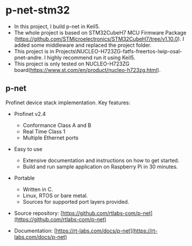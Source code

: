 # p-net-stm32
* In this project, I build p-net in Keil5.
* The whole project is based on STM32CubeH7 MCU Firmware Package (https://github.com/STMicroelectronics/STM32CubeH7/tree/v1.10.0). I added some middleware and replaced the project folder.
* This project is in Projects\NUCLEO-H723ZG-fatfs-freertos-lwip-osal-pnet-andre. I highly recommend run it using Keil5.
* This project is only tested on NUCLEO-H723ZG board(https://www.st.com/en/product/nucleo-h723zg.html).


p-net
-----
Profinet device stack implementation. Key features:
* Profinet v2.4
  * Conformance Class A and B
  * Real Time Class 1
  * Multiple Ethernet ports
* Easy to use
  * Extensive documentation and instructions on how to get started.
  * Build and run sample application on Raspberry Pi in 30 minutes.
* Portable
  * Written in C.
  * Linux, RTOS or bare metal.
  * Sources for supported port layers provided.

* Source repository: [https://github.com/rtlabs-com/p-net](https://github.com/rtlabs-com/p-net)
* Documentation: [https://rt-labs.com/docs/p-net](https://rt-labs.com/docs/p-net)


